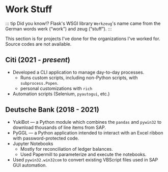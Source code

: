 # Work Stuff

::: tip Did you know!?
Flask's WSGI library `Werkzeug`'s name came from the German words werk (“work”) and zeug (“stuff”).
:::

This section is for projects I've done for the organizations I've worked for. Source codes are not available.

## Citi (2021 - *present*)

- Developed a CLI application to manage day-to-day processes.
    - Runs custom scripts, including non-Python scripts, with `subprocess.Popen`.
    - personal customizations with `rich`
- Automation scripts (Selenium, `pyautogui`, etc.)

## Deutsche Bank (2018 - 2021)

- YukiBot — a Python module which combines the `pandas` and `pywin32` to download thousands of line items from SAP.
- PyGGL — a Python application intended to interact with an Excel ribbon with password-protected code.
- Jupyter Notebooks
    - Mostly for reconciliation of ledger balances.
    - Used Papermill to parameterize and execute the notebooks.
- Used `pywin32.win32com` to convert existing VBScript files used in SAP GUI automation.
